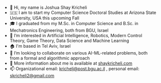 - 👋 Hi, my name is Joshua Shay Kricheli
- :us: I am to start my Computer Science Doctoral Studies at Arizona State University, USA this upcoming Fall
- 🎓 I graduated from my M.Sc. in Computer Science and B.Sc. in Mechatronics Engineering, both from BGU, Israel
- 👀 I’m interested in Artificial Intelligence, Robotics, Modern Control Theory, Game Theory, Data Science and Machine Learning
- 🏠 I'm based in Tel Aviv, Israel
- 👐 I’m looking to collaborate on various AI-ML-related problems, both from a formal and algorithmic approach
- 🔗 More information about me is available at [shaykricheli.com](https://shaykricheli.com)
- 📫 Organizational email: krichelj@post.bgu.ac.il , personal email: skricheli2@gmail.com

<!---
krichelj/krichelj is a ✨ special ✨ repository because its `README.md` (this file) appears on your GitHub profile.
You can click the Preview link to take a look at your changes.
--->

